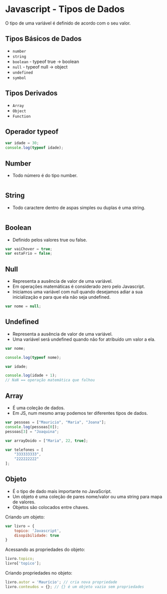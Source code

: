 # Javascript - Tipos de Dados

O tipo de uma variável é definido de acordo com o seu valor.  

## Tipos Básicos de Dados 

- ``` number ```
- ``` string ```
- ``` boolean ``` - typeof true -> boolean
- ``` null ``` - typeof null -> object
- ``` undefined ```
- ``` symbol ```

## Tipos Derivados 

- ``` Array ```
- ``` Object ```
- ``` Function ```    

## Operador typeof

~~~javascript
var idade = 30;
console.log(typeof idade);
~~~

## Number

- Todo número é do tipo number.

~~~javascript

~~~

## String

- Todo caractere dentro de aspas simples ou duplas é uma string.

~~~javascript

~~~

## Boolean

- Definido pelos valores true ou false.

~~~javascript
var vaiChover = true;
var estaFrio = false;
~~~

## Null

- Representa a ausência de valor de uma variável.
- Em operações matemáticas é considerado zero pelo Javascript.
- Iniciamos uma variável com null quando desejamos adiar a sua inicialização e para que ela não seja undefined.

~~~javascript
var nome = null;
~~~

## Undefined

- Representa a ausência de valor de uma variável.
- Uma variável será undefined quando não for atribuído um valor a ela.

~~~javascript
var nome;

console.log(typeof nome);
~~~

~~~javascript
var idade;

console.log(idade + 1);
// NaN == operação matemática que falhou
~~~

## Array

- É uma coleção de dados.
- Em JS, num mesmo array podemos ter diferentes tipos de dados.

~~~javascript
var pessoas = ["Mauricio", "Maria", "Joana"];
console.log(pessoas[0]);
pessoas[3] = "Joaquina";
~~~

~~~javascript
var arrayDoido = ["Maria", 22, true];
~~~

~~~javascript
var telefones = [
    "333333333",
    "222222222"
];
~~~

## Objeto

- É o tipo de dado mais importante no JavaScript.
- Um objeto é uma coleção de pares nome/valor ou uma string para mapa de valores.
- Objetos são colocados entre chaves.

Criando um objeto:

~~~javascript
var livro = {
    topico: 'Javascript',
    disopibilidade: true
} 
~~~

Acessando as propriedades do objeto:

~~~javascript
livro.topico;
livro['topico'];
~~~

Criando propriedades no objeto:

~~~javascript
livro.autor = 'Maurício'; // cria nova propriedade
livro.conteudos = {}; // {} é um objeto vazio sem propriedades
~~~


